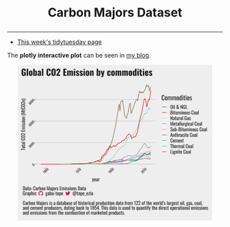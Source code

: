 <h1 align="center">

Carbon Majors Dataset

</h1>

------------------------------------------------------------------------
- [This week's tidytuesday page](https://github.com/rfordatascience/tidytuesday/blob/master/data/2024/2024-05-21/readme.md)

The **plotly interactive plot** can be seen in [my blog](https://gaba-tope.github.io/work/2024/07/04/global-co2-int.html).

<p align="center">
<img src="/2024/2024-05-21/total_emission_plot.png" width="90%"/>
</p>



